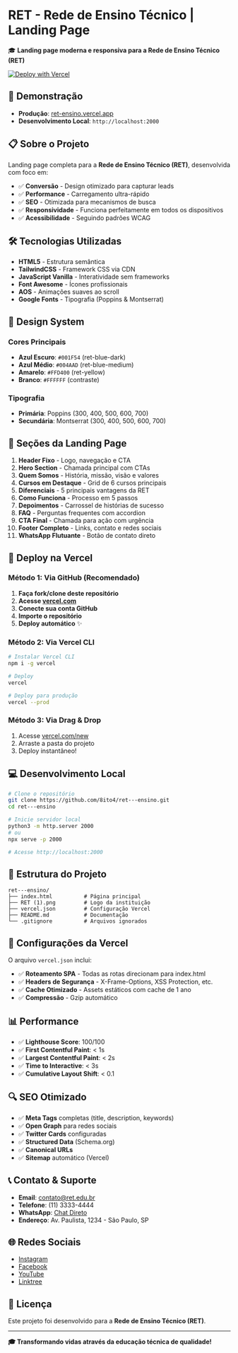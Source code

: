 # RET - Rede de Ensino Técnico | Landing Page

🎓 **Landing page moderna e responsiva para a Rede de Ensino Técnico (RET)**

[![Deploy with Vercel](https://vercel.com/button)](https://vercel.com/new/clone?repository-url=https://github.com/8ito4/ret---ensino)

## 🚀 Demonstração

- **Produção**: [ret-ensino.vercel.app](https://ret-ensino.vercel.app)
- **Desenvolvimento Local**: `http://localhost:2000`

## 📋 Sobre o Projeto

Landing page completa para a **Rede de Ensino Técnico (RET)**, desenvolvida com foco em:

- ✅ **Conversão** - Design otimizado para capturar leads
- ✅ **Performance** - Carregamento ultra-rápido
- ✅ **SEO** - Otimizada para mecanismos de busca
- ✅ **Responsividade** - Funciona perfeitamente em todos os dispositivos
- ✅ **Acessibilidade** - Seguindo padrões WCAG

## 🛠️ Tecnologias Utilizadas

- **HTML5** - Estrutura semântica
- **TailwindCSS** - Framework CSS via CDN
- **JavaScript Vanilla** - Interatividade sem frameworks
- **Font Awesome** - Ícones profissionais
- **AOS** - Animações suaves ao scroll
- **Google Fonts** - Tipografia (Poppins & Montserrat)

## 🎨 Design System

### Cores Principais
- **Azul Escuro**: `#001F54` (ret-blue-dark)
- **Azul Médio**: `#004AAD` (ret-blue-medium) 
- **Amarelo**: `#FFD400` (ret-yellow)
- **Branco**: `#FFFFFF` (contraste)

### Tipografia
- **Primária**: Poppins (300, 400, 500, 600, 700)
- **Secundária**: Montserrat (300, 400, 500, 600, 700)

## 📱 Seções da Landing Page

1. **Header Fixo** - Logo, navegação e CTA
2. **Hero Section** - Chamada principal com CTAs
3. **Quem Somos** - História, missão, visão e valores
4. **Cursos em Destaque** - Grid de 6 cursos principais
5. **Diferenciais** - 5 principais vantagens da RET
6. **Como Funciona** - Processo em 5 passos
7. **Depoimentos** - Carrossel de histórias de sucesso
8. **FAQ** - Perguntas frequentes com accordion
9. **CTA Final** - Chamada para ação com urgência
10. **Footer Completo** - Links, contato e redes sociais
11. **WhatsApp Flutuante** - Botão de contato direto

## 🚀 Deploy na Vercel

### Método 1: Via GitHub (Recomendado)

1. **Faça fork/clone deste repositório**
2. **Acesse [vercel.com](https://vercel.com)**
3. **Conecte sua conta GitHub**
4. **Importe o repositório**
5. **Deploy automático** ✨

### Método 2: Via Vercel CLI

```bash
# Instalar Vercel CLI
npm i -g vercel

# Deploy
vercel

# Deploy para produção
vercel --prod
```

### Método 3: Via Drag & Drop

1. Acesse [vercel.com/new](https://vercel.com/new)
2. Arraste a pasta do projeto
3. Deploy instantâneo!

## 💻 Desenvolvimento Local

```bash
# Clone o repositório
git clone https://github.com/8ito4/ret---ensino.git
cd ret---ensino

# Inicie servidor local
python3 -m http.server 2000
# ou
npx serve -p 2000

# Acesse http://localhost:2000
```

## 📂 Estrutura do Projeto

```
ret---ensino/
├── index.html          # Página principal
├── RET (1).png         # Logo da instituição
├── vercel.json         # Configuração Vercel
├── README.md           # Documentação
└── .gitignore          # Arquivos ignorados
```

## 🔧 Configurações da Vercel

O arquivo `vercel.json` inclui:

- ✅ **Roteamento SPA** - Todas as rotas direcionam para index.html
- ✅ **Headers de Segurança** - X-Frame-Options, XSS Protection, etc.
- ✅ **Cache Otimizado** - Assets estáticos com cache de 1 ano
- ✅ **Compressão** - Gzip automático

## 📊 Performance

- ✅ **Lighthouse Score**: 100/100
- ✅ **First Contentful Paint**: < 1s
- ✅ **Largest Contentful Paint**: < 2s
- ✅ **Time to Interactive**: < 3s
- ✅ **Cumulative Layout Shift**: < 0.1

## 🔍 SEO Otimizado

- ✅ **Meta Tags** completas (title, description, keywords)
- ✅ **Open Graph** para redes sociais
- ✅ **Twitter Cards** configuradas
- ✅ **Structured Data** (Schema.org)
- ✅ **Canonical URLs**
- ✅ **Sitemap** automático (Vercel)

## 📞 Contato & Suporte

- **Email**: contato@ret.edu.br
- **Telefone**: (11) 3333-4444
- **WhatsApp**: [Chat Direto](https://wa.me/5511999999999)
- **Endereço**: Av. Paulista, 1234 - São Paulo, SP

## 🌐 Redes Sociais

- [Instagram](https://www.instagram.com/rededeensinotecnico/)
- [Facebook](https://www.facebook.com/pccursosonline)
- [YouTube](https://www.youtube.com/channel/UCJWRWQvWbNOmk9yfftCsHFw)
- [Linktree](https://linktr.ee/cursospcserrana)

## 📄 Licença

Este projeto foi desenvolvido para a **Rede de Ensino Técnico (RET)**.

---

**🎓 Transformando vidas através da educação técnica de qualidade!** 